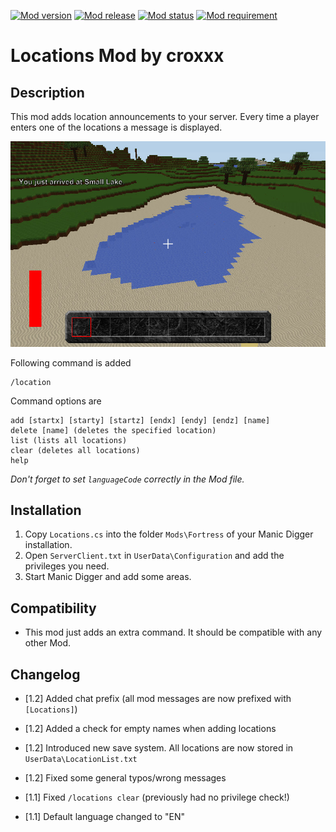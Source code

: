 [![Mod version](https://img.shields.io/badge/mod_version-1.2-brightgreen.svg?style=flat-square)]()
[![Mod release](https://img.shields.io/badge/release_date-2013--11--26-brightgreen.svg?style=flat-square)]()
[![Mod status](https://img.shields.io/badge/mod_status-stable-brightgreen.svg?style=flat-square)]()
[![Mod requirement](https://img.shields.io/badge/manicdigger_version->2013--02--06-brightgreen.svg?style=flat-square)]()

Locations Mod by croxxx
=======================

Description
-----------
This mod adds location announcements to your server.
Every time a player enters one of the locations a message is displayed.

![](screenshot.jpg)

Following command is added

	/location

Command options are

	add [startx] [starty] [startz] [endx] [endy] [endz] [name]
	delete [name] (deletes the specified location)
	list (lists all locations)
	clear (deletes all locations)
	help

*Don't forget to set `languageCode` correctly in the Mod file.*


Installation
------------
1. Copy `Locations.cs` into the folder `Mods\Fortress` of your Manic Digger installation.
2. Open `ServerClient.txt` in `UserData\Configuration` and add the privileges you need.
3. Start Manic Digger and add some areas.


Compatibility
-------------
- This mod just adds an extra command. It should be compatible with any other Mod.


Changelog
---------
- [1.2] Added chat prefix (all mod messages are now prefixed with `[Locations]`)
- [1.2] Added a check for empty names when adding locations
- [1.2] Introduced new save system. All locations are now stored in `UserData\LocationList.txt`
- [1.2] Fixed some general typos/wrong messages

- [1.1] Fixed `/locations clear` (previously had no privilege check!)
- [1.1] Default language changed to "EN"
